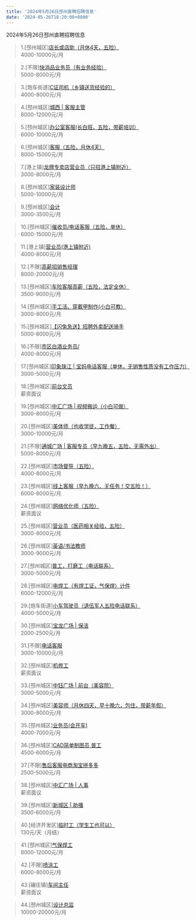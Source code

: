 ```yaml
---
title: '2024年5月26日邳州直聘招聘信息'
date: '2024-05-26T18:20:00+0800'
---
```

2024年5月26日邳州直聘招聘信息
<!--more-->
>1.[邳州城区][店长或店助（月休4天，五险）](https://www.pizhouzhipin.com/job/23215)<br>
>4000-10000元/月

>2.[不限][快消品业务员（有业务经验）](https://www.pizhouzhipin.com/job/28695)<br>
>5000-8000元/月

>3.[炮车街道][C证司机（乡镇送货经验的）](https://www.pizhouzhipin.com/job/28694)<br>
>4000-8000元/月

>4.[邳州城区][城西 | 客服主管](https://www.pizhouzhipin.com/job/35066)<br>
>8000-12000元/月

>5.[邳州城区][办公室客服(长白班，五险，带薪培训）](https://www.pizhouzhipin.com/job/34026)<br>
>6000-10000元/月

>6.[邳州城区][客服（五险，月休4天）](https://www.pizhouzhipin.com/job/33152)<br>
>8000-15000元/月

>7.[港上镇][龙牌专卖店营业员（只招港上镇附近）](https://www.pizhouzhipin.com/job/35601)<br>
>3000-8000元/月

>8.[邳州城区][家装设计师](https://www.pizhouzhipin.com/job/28016)<br>
>5000-10000元/月

>9.[邳州城区][会计](https://www.pizhouzhipin.com/job/35590)<br>
>3000-3500元/月

>10.[邳州城区][催收员/电话客服（五险，单休）](https://www.pizhouzhipin.com/job/32843)<br>
>6000-15000元/月

>11.[港上镇][营业员(港上镇附近)](https://www.pizhouzhipin.com/job/28450)<br>
>4000-8000元/月

>12.[不限][高薪招销售经理](https://www.pizhouzhipin.com/job/25256)<br>
>8000-20000元/月

>13.[邳州城区][车险客服高薪（五险，法定全休）](https://www.pizhouzhipin.com/job/30882)<br>
>3500-9000元/月

>14.[邳州城区][手工活、穿戴甲制作(小白可教）](https://www.pizhouzhipin.com/job/34154)<br>
>3000-8000元/月

>15.[邳州城区][【闪兔急送】招聘外卖配送骑手](https://www.pizhouzhipin.com/job/28302)<br>
>5000-8000元/月

>16.[不限][巿区白酒业务员/](https://www.pizhouzhipin.com/job/34699)<br>
>4000-8000元/月

>17.[邳州城区][印象珠江 | 宝妈电话客服（单休，无销售性质没有工作压力）](https://www.pizhouzhipin.com/job/35051)<br>
>3000-5000元/月

>18.[邳州城区][前台文员](https://www.pizhouzhipin.com/job/35346)<br>
>薪资面议

>19.[邳州城区][中汇广场 | 视频搬运（小白可做）](https://www.pizhouzhipin.com/job/35527)<br>
>3000-8000元/月

>20.[邳州城区][美体师（也收学徒，工作餐）](https://www.pizhouzhipin.com/job/15515)<br>
>3000-10000元/月

>21.[不限][通城广场 | 客服专员（早九晚五，五险，无需外出）](https://www.pizhouzhipin.com/job/35088)<br>
>5000-8000元/月

>22.[邳州城区][市场督导（五险）](https://www.pizhouzhipin.com/job/33189)<br>
>4000-8000元/月

>23.[邳州城区][线上客服（早九晚六、无任务！交五险！）](https://www.pizhouzhipin.com/job/33892)<br>
>6000-8000元/月

>24.[邳州城区][网络优化师（五险）](https://www.pizhouzhipin.com/job/34947)<br>
>薪资面议

>25.[邳州城区][营业员（医药相关经验，五险）](https://www.pizhouzhipin.com/job/8040)<br>
>3000-8000元/月

>26.[邳州城区][英语/书法教师](https://www.pizhouzhipin.com/job/33143)<br>
>3000-9000元/月

>27.[邳州城区][普工，打磨工（电话联系）](https://www.pizhouzhipin.com/job/30038)<br>
>3000-5000元/月

>28.[邳州城区][电焊工（有焊工证，气保焊）计件](https://www.pizhouzhipin.com/job/30037)<br>
>6000-12000元/月

>29.[炮车街道][小车驾驶员（退伍军人五险电话联系）](https://www.pizhouzhipin.com/job/24091)<br>
>4000-5000元/月

>30.[邳州城区][宝龙广场 | 保洁](https://www.pizhouzhipin.com/job/35479)<br>
>2000-2500元/月

>31.[不限][电话客服](https://www.pizhouzhipin.com/job/35597)<br>
>3000-10000元/月

>32.[邳州城区][机修工](https://www.pizhouzhipin.com/job/12073)<br>
>薪资面议

>33.[邳州城区][中钰广场 | 前台（美容院）](https://www.pizhouzhipin.com/job/35545)<br>
>3000-5000元/月

>34.[邳州城区][美容师（月休四天，早十晚六，包住，带薪年假）](https://www.pizhouzhipin.com/job/34391)<br>
>3000-8000元/月

>35.[邳州城区][业务员(会开车)](https://www.pizhouzhipin.com/job/34470)<br>
>4000-7000元/月

>36.[邳州城区][CAD简单制图员,普工](https://www.pizhouzhipin.com/job/35174)<br>
>4500-6000元/月

>37.[不限][售后客服电商淘宝拼多多](https://www.pizhouzhipin.com/job/35594)<br>
>2500-5000元/月

>38.[邳州城区][中汇广场 | 人事](https://www.pizhouzhipin.com/job/35508)<br>
>薪资面议

>39.[邳州城区][新城区 | 助播](https://www.pizhouzhipin.com/job/35579)<br>
>3500-6000元/月

>40.[经济开发区][临时工（学生工也可以）](https://www.pizhouzhipin.com/job/27355)<br>
>130元/天（月结）

>41.[邳州城区][气保焊工](https://www.pizhouzhipin.com/job/15316)<br>
>8000-12000元/月

>42.[不限][喷涂工](https://www.pizhouzhipin.com/job/15711)<br>
>6000-8000元/月

>43.[碾庄镇][车间主任](https://www.pizhouzhipin.com/job/35507)<br>
>薪资面议

>44.[邳州城区][设计总监](https://www.pizhouzhipin.com/job/34615)<br>
>10000-20000元/月


